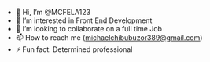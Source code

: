 - 👋 Hi, I’m @MCFELA123
- 👀 I’m interested in Front End Development
- 💞️ I’m looking to collaborate on a full time Job
- 📫 How to reach me (michaelchibubuzor389@gmail.com)
- ⚡ Fun fact: Determined professional

<!---
MCFELA123/MCFELA123 is a ✨ special ✨ repository because its `README.md` (this file) appears on your GitHub profile.
You can click the Preview link to take a look at your changes.
--->
